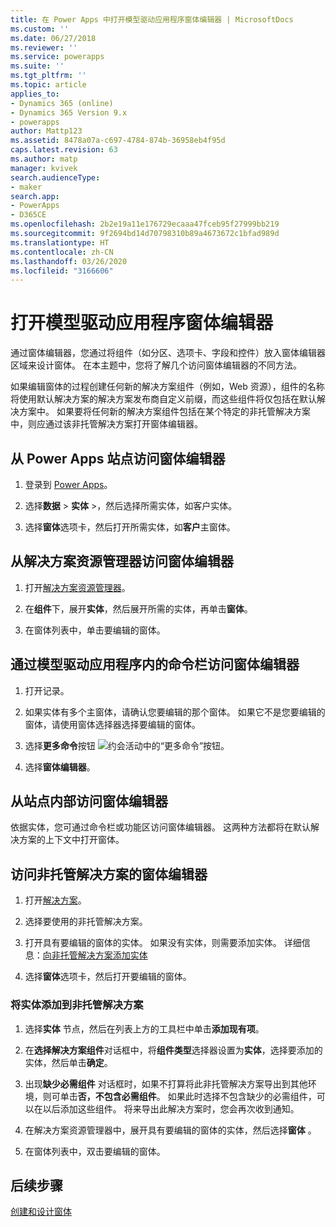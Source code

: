```yaml
---
title: 在 Power Apps 中打开模型驱动应用程序窗体编辑器 | MicrosoftDocs
ms.custom: ''
ms.date: 06/27/2018
ms.reviewer: ''
ms.service: powerapps
ms.suite: ''
ms.tgt_pltfrm: ''
ms.topic: article
applies_to:
- Dynamics 365 (online)
- Dynamics 365 Version 9.x
- powerapps
author: Mattp123
ms.assetid: 8478a07a-c697-4784-874b-36958eb4f95d
caps.latest.revision: 63
ms.author: matp
manager: kvivek
search.audienceType:
- maker
search.app:
- PowerApps
- D365CE
ms.openlocfilehash: 2b2e19a11e176729ecaaa47fceb95f27999bb219
ms.sourcegitcommit: 9f2694bd14d70798310b89a4673672c1bfad989d
ms.translationtype: HT
ms.contentlocale: zh-CN
ms.lasthandoff: 03/26/2020
ms.locfileid: "3166606"
---
```

# <a name="open-the-model-driven-app-form-editor"></a>打开模型驱动应用程序窗体编辑器 
通过窗体编辑器，您通过将组件（如分区、选项卡、字段和控件）放入窗体编辑器区域来设计窗体。 在本主题中，您将了解几个访问窗体编辑器的不同方法。
 
如果编辑窗体的过程创建任何新的解决方案组件（例如，Web 资源），组件的名称将使用默认解决方案的解决方案发布商自定义前缀，而这些组件将仅包括在默认解决方案中。 如果要将任何新的解决方案组件包括在某个特定的非托管解决方案中，则应通过该非托管解决方案打开窗体编辑器。  

## <a name="access-the-form-editor-from-the-power-apps-site"></a>从 Power Apps 站点访问窗体编辑器

1. 登录到 [Power Apps](https://make.powerapps.com/)。 

2. 选择**数据** > **实体** >，然后选择所需实体，如客户实体。 

3. 选择**窗体**选项卡，然后打开所需实体，如**客户**主窗体。

## <a name="access-the-form-editor-from-solution-explorer"></a>从解决方案资源管理器访问窗体编辑器
  
1.  打开[解决方案资源管理器](advanced-navigation.md#solution-explorer)。
  
2.  在**组件**下，展开**实体**，然后展开所需的实体，再单击**窗体**。  
  
3.  在窗体列表中，单击要编辑的窗体。  
  

## <a name="access-the-form-editor-through-the-command-bar-within-a-model-driven-app"></a>通过模型驱动应用程序内的命令栏访问窗体编辑器 
  
1.  打开记录。  
  
2.  如果实体有多个主窗体，请确认您要编辑的那个窗体。 如果它不是您要编辑的窗体，请使用窗体选择器选择要编辑的窗体。  
  
3.  选择**更多命令**按钮 ![约会活动中的“更多命令”按钮](media/more-commands.gif "“约会活动”中的“更多命令”按钮")。  
  
4.  选择**窗体编辑器**。  

## <a name="access-the-form-editor-from-within-app"></a>从站点内部访问窗体编辑器
  
 依据实体，您可通过命令栏或功能区访问窗体编辑器。 这两种方法都将在默认解决方案的上下文中打开窗体。 

## <a name="access-the-form-editor-for-an-unmanaged-solution"></a>访问非托管解决方案的窗体编辑器  
  
1.  打开[解决方案](advanced-navigation.md#solutions)。  
  
2.  选择要使用的非托管解决方案。  
  
3.  打开具有要编辑的窗体的实体。 如果没有实体，则需要添加实体。 详细信息：[向非托管解决方案添加实体](#add-an-entity-to-an-unmanaged-solution)

4.  选择**窗体**选项卡，然后打开要编辑的窗体。
  
### <a name="add-an-entity-to-an-unmanaged-solution"></a>将实体添加到非托管解决方案  
  
1.  选择**实体** 节点，然后在列表上方的工具栏中单击**添加现有项**。  
  
2.  在**选择解决方案组件**对话框中，将**组件类型**选择器设置为**实体**，选择要添加的实体，然后单击**确定**。  
  
3.  出现**缺少必需组件** 对话框时，如果不打算将此非托管解决方案导出到其他环境，则可单击**否，不包含必需组件**。 如果此时选择不包含缺少的必需组件，可以在以后添加这些组件。 将来导出此解决方案时，您会再次收到通知。  
  
5.  在解决方案资源管理器中，展开具有要编辑的窗体的实体，然后选择**窗体** 。  
  
6.  在窗体列表中，双击要编辑的窗体。  

## <a name="next-steps"></a>后续步骤

[创建和设计窗体](create-design-forms.md)
